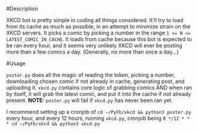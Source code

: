 #Description

XKCD bot is pretty simple in coding all things considered. 
It'll try to load from its cache as much as possible, in an attempt to minimize strain
on the XKCD servers. It picks a comic by picking a number in the range `1 <= N <= LATEST_COMIC_IN_CACHE`.
It loads from cache because this bot is expected to be ran every hour, and it seems very unlikely XKCD
will ever be posting more than a few comics a day. (Generally, no more than once a day...)

#Usage

`poster.py` does all the magic of reading the token, picking a number, downloading chosen comic if not already
in cache, generating post, and uploading it. `xkcd.py` contains core logic of grabbing comics AND when ran by itself,
it will grab the latest comic, and put it into the cache if not already present. **NOTE:** `poster.py` will fail if
`xkcd.py` has never been ran yet.

I recommend setting up a cronjob of `cd ~/PyFb/xkcd && python3 poster.py` every hour, and every 12 hours,
running `xkcd.py`, cronjob being `0 */12 * * * cd ~/PyFb/xkcd && python3 xkcd.py`